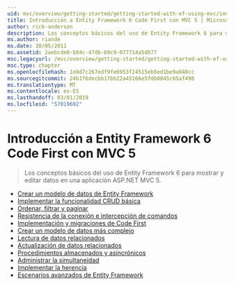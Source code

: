 ```yaml
---
uid: mvc/overview/getting-started/getting-started-with-ef-using-mvc/index
title: Introducción a Entity Framework 6 Code First con MVC 5 | Microsoft Docs
author: rick-anderson
description: Los conceptos básicos del uso de Entity Framework 6 para mostrar y editar datos en una aplicación ASP.NET MVC 5.
ms.author: riande
ms.date: 10/05/2011
ms.assetid: 2aebcde0-b04c-47db-b9c9-077714a5db77
msc.legacyurl: /mvc/overview/getting-started/getting-started-with-ef-using-mvc
msc.type: chapter
ms.openlocfilehash: 1e8d7c267edf9fe6953f24515eb8ed1be9a040cc
ms.sourcegitcommit: 24b1f6decbb17bb22a45166e5fdb0845c65af498
ms.translationtype: MT
ms.contentlocale: es-ES
ms.lasthandoff: 03/01/2019
ms.locfileid: "57019692"
---
```

<a name="getting-started-with-entity-framework-6-code-first-using-mvc-5"></a>Introducción a Entity Framework 6 Code First con MVC 5
====================
> Los conceptos básicos del uso de Entity Framework 6 para mostrar y editar datos en una aplicación ASP.NET MVC 5.


- [Crear un modelo de datos de Entity Framework](creating-an-entity-framework-data-model-for-an-asp-net-mvc-application.md)
- [Implementar la funcionalidad CRUD básica](implementing-basic-crud-functionality-with-the-entity-framework-in-asp-net-mvc-application.md)
- [Ordenar, filtrar y paginar](sorting-filtering-and-paging-with-the-entity-framework-in-an-asp-net-mvc-application.md)
- [Resistencia de la conexión e intercepción de comandos](connection-resiliency-and-command-interception-with-the-entity-framework-in-an-asp-net-mvc-application.md)
- [Implementación y migraciones de Code First](migrations-and-deployment-with-the-entity-framework-in-an-asp-net-mvc-application.md)
- [Crear un modelo de datos más complejo](creating-a-more-complex-data-model-for-an-asp-net-mvc-application.md)
- [Lectura de datos relacionados](reading-related-data-with-the-entity-framework-in-an-asp-net-mvc-application.md)
- [Actualización de datos relacionados](updating-related-data-with-the-entity-framework-in-an-asp-net-mvc-application.md)
- [Procedimientos almacenados y asincrónicos](async-and-stored-procedures-with-the-entity-framework-in-an-asp-net-mvc-application.md)
- [Administrar la simultaneidad](handling-concurrency-with-the-entity-framework-in-an-asp-net-mvc-application.md)
- [Implementar la herencia](implementing-inheritance-with-the-entity-framework-in-an-asp-net-mvc-application.md)
- [Escenarios avanzados de Entity Framework](advanced-entity-framework-scenarios-for-an-mvc-web-application.md)
